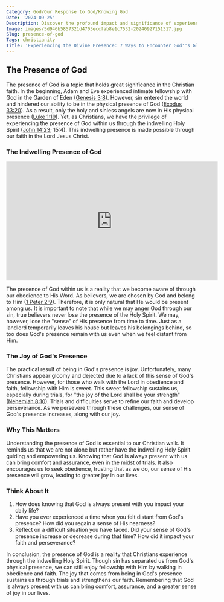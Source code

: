 ```yaml
---
Category: God/Our Response to God/Knowing God
Date: '2024-09-25'
Description: Discover the profound impact and significance of experiencing the presence of God in everyday life. Explore the transformative power of spiritual connection and divine guidance.
Image: images/5d946b5857321d4703eccfab8e1c7532-20240927151317.jpg
Slug: presence-of-god
Tags: christianity
Title: 'Experiencing the Divine Presence: 7 Ways to Encounter God''s Glory'
---
```


## The Presence of God

The presence of God is a topic that holds great significance in the Christian faith. In the beginning, Adam and Eve experienced intimate fellowship with God in the Garden of Eden ([Genesis 3:8](https://www.bibleref.com/Genesis/3/Genesis-3-8.html)). However, sin entered the world and hindered our ability to be in the physical presence of God ([Exodus 33:20](https://www.bibleref.com/Exodus/33/Exodus-33-20.html)). As a result, only the holy and sinless angels are now in His physical presence ([Luke 1:19](https://www.bibleref.com/Luke/1/Luke-1-19.html)). Yet, as Christians, we have the privilege of experiencing the presence of God within us through the indwelling Holy Spirit ([John 14:23](https://www.bibleref.com/John/14/John-14-23.html); 15:4). This indwelling presence is made possible through our faith in the Lord Jesus Christ.

### The Indwelling Presence of God


<iframe width="560" height="315" src="https://www.youtube.com/embed/R9qoqQ75ifs" frameborder="0" allow="autoplay; encrypted-media" allowfullscreen></iframe>


The presence of God within us is a reality that we become aware of through our obedience to His Word. As believers, we are chosen by God and belong to Him ([1 Peter 2:9](https://www.bibleref.com/1-Peter/2/1-Peter-2-9.html)). Therefore, it is only natural that He would be present among us. It is important to note that while we may anger God through our sin, true believers never lose the presence of the Holy Spirit. We may, however, lose the "sense" of His presence from time to time. Just as a landlord temporarily leaves his house but leaves his belongings behind, so too does God's presence remain with us even when we feel distant from Him.

### The Joy of God's Presence

The practical result of being in God's presence is joy. Unfortunately, many Christians appear gloomy and dejected due to a lack of this sense of God's presence. However, for those who walk with the Lord in obedience and faith, fellowship with Him is sweet. This sweet fellowship sustains us, especially during trials, for "the joy of the Lord shall be your strength" ([Nehemiah 8:10](https://www.bibleref.com/Nehemiah/8/Nehemiah-8-10.html)). Trials and difficulties serve to refine our faith and develop perseverance. As we persevere through these challenges, our sense of God's presence increases, along with our joy.

### Why This Matters

Understanding the presence of God is essential to our Christian walk. It reminds us that we are not alone but rather have the indwelling Holy Spirit guiding and empowering us. Knowing that God is always present with us can bring comfort and assurance, even in the midst of trials. It also encourages us to seek obedience, trusting that as we do, our sense of His presence will grow, leading to greater joy in our lives.

### Think About It

1. How does knowing that God is always present with you impact your daily life?
2. Have you ever experienced a time when you felt distant from God's presence? How did you regain a sense of His nearness?
3. Reflect on a difficult situation you have faced. Did your sense of God's presence increase or decrease during that time? How did it impact your faith and perseverance?

In conclusion, the presence of God is a reality that Christians experience through the indwelling Holy Spirit. Though sin has separated us from God's physical presence, we can still enjoy fellowship with Him by walking in obedience and faith. The joy that comes from being in God's presence sustains us through trials and strengthens our faith. Remembering that God is always present with us can bring comfort, assurance, and a greater sense of joy in our lives.